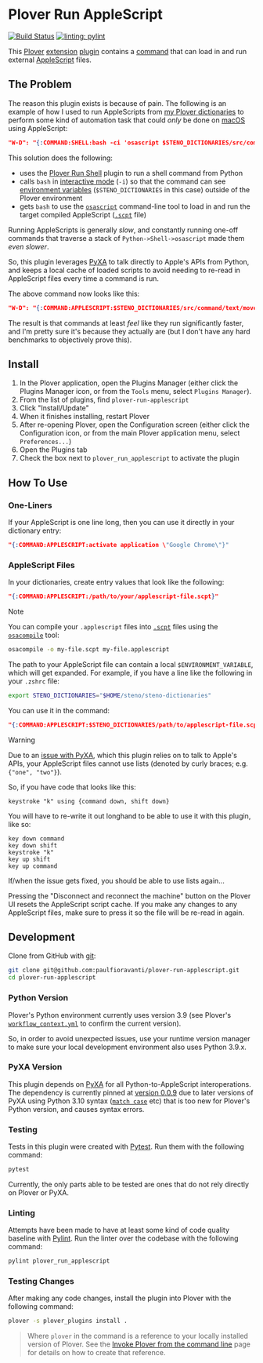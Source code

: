 # Plover Run AppleScript

[![Build Status][Build Status image]][Build Status url] [![linting: pylint][linting image]][linting url]

This [Plover][] [extension][] [plugin][] contains a [command][] that can load in
and run external [AppleScript][] files.

## The Problem

The reason this plugin exists is because of pain. The following is an example of
how I used to run AppleScripts from [my Plover dictionaries][] to perform some
kind of automation task that could _only_ be done on [macOS][] using
AppleScript:

```json
"W-D": "{:COMMAND:SHELL:bash -ci 'osascript $STENO_DICTIONARIES/src/command/text/move-one-word-forward.scpt'}"
```

This solution does the following:

- uses the [Plover Run Shell][] plugin to run a shell command from Python
- calls `bash` in [interactive mode][] (`-i`) so that the command can see
  [environment variables][] (`$STENO_DICTIONARIES` in this case) outside of the
  Plover environment
- gets `bash` to use the [`osascript`][] command-line tool to load in and run
  the target compiled AppleScript ([`.scpt`][] file)

Running AppleScripts is generally _slow_, and constantly running one-off
commands that traverse a stack of `Python->Shell->osascript` made them _even
slower_.

So, this plugin leverages [PyXA][] to talk directly to Apple's APIs from Python,
and keeps a local cache of loaded scripts to avoid needing to re-read in
AppleScript files every time a command is run.

The above command now looks like this:

```json
"W-D": "{:COMMAND:APPLESCRIPT:$STENO_DICTIONARIES/src/command/text/move-one-word-forward.scpt}"
```

The result is that commands at least _feel_ like they run significantly faster,
and I'm pretty sure it's because they actually are (but I don't have any hard
benchmarks to objectively prove this).

## Install

1. In the Plover application, open the Plugins Manager (either click the Plugins
   Manager icon, or from the `Tools` menu, select `Plugins Manager`).
2. From the list of plugins, find `plover-run-applescript`
3. Click "Install/Update"
4. When it finishes installing, restart Plover
5. After re-opening Plover, open the Configuration screen (either click the
   Configuration icon, or from the main Plover application menu, select
   `Preferences...`)
6. Open the Plugins tab
7. Check the box next to `plover_run_applescript` to activate the plugin

## How To Use

### One-Liners

If your AppleScript is one line long, then you can use it directly in your
dictionary entry:

```json
"{:COMMAND:APPLESCRIPT:activate application \"Google Chrome\"}"
```

### AppleScript Files

In your dictionaries, create entry values that look like the following:

```json
"{:COMMAND:APPLESCRIPT:/path/to/your/applescript-file.scpt}"
```

> [!NOTE]
> You can compile your `.applescript` files into [`.scpt`][] files using the
> [`osacompile`][] tool:
>
> ```sh
> osacompile -o my-file.scpt my-file.applescript
> ```

The path to your AppleScript file can contain a local `$ENVIRONMENT_VARIABLE`,
which will get expanded. For example, if you have a line like the following in
your `.zshrc` file:

```sh
export STENO_DICTIONARIES="$HOME/steno/steno-dictionaries"
```

You can use it in the command:

```json
"{:COMMAND:APPLESCRIPT:$STENO_DICTIONARIES/path/to/applescript-file.scpt}"
```

> [!WARNING]
> Due to an [issue with PyXA][], which this plugin relies on to talk to Apple's
> APIs, your AppleScript files cannot use lists (denoted by curly braces; e.g.
> `{"one", "two"}`).
>
> So, if you have code that looks like this:
>
> ```applescript
> keystroke "k" using {command down, shift down}
> ```
>
> You will have to re-write it out longhand to be able to use it with this
> plugin, like so:
>
> ```applescript
> key down command
> key down shift
> keystroke "k"
> key up shift
> key up command
> ```
>
> If/when the issue gets fixed, you should be able to use lists again...

Pressing the "Disconnect and reconnect the machine" button on the Plover UI
resets the AppleScript script cache. If you make any changes to any AppleScript
files, make sure to press it so the file will be re-read in again.

## Development

Clone from GitHub with [git][]:

```sh
git clone git@github.com:paulfioravanti/plover-run-applescript.git
cd plover-run-applescript
```

### Python Version

Plover's Python environment currently uses version 3.9 (see Plover's
[`workflow_context.yml`][] to confirm the current version).

So, in order to avoid unexpected issues, use your runtime version manager to
make sure your local development environment also uses Python 3.9.x.

### PyXA Version

This plugin depends on [PyXA][] for all Python-to-AppleScript interoperations.
The dependency is currently pinned at [version 0.0.9][] due to later versions
of PyXA using Python 3.10 syntax ([`match case`][] etc) that is too new for
Plover's Python version, and causes syntax errors.

### Testing

Tests in this plugin were created with [Pytest][]. Run them with the following
command:

```sh
pytest
```

Currently, the only parts able to be tested are ones that do not rely directly
on Plover or PyXA.

### Linting

Attempts have been made to have at least some kind of code quality baseline with
[Pylint][]. Run the linter over the codebase with the following command:

```sh
pylint plover_run_applescript
```

### Testing Changes

After making any code changes, install the plugin into Plover with the following
command:

```sh
plover -s plover_plugins install .
```

> Where `plover` in the command is a reference to your locally installed version
> of Plover. See the [Invoke Plover from the command line][] page for details on
> how to create that reference.

[AppleScript]: https://en.wikipedia.org/wiki/AppleScript
[Build Status image]: https://github.com/paulfioravanti/plover-run-applescript/actions/workflows/ci.yml/badge.svg
[Build Status url]: https://github.com/paulfioravanti/plover-run-applescript/actions/workflows/ci.yml
[command]: https://plover.readthedocs.io/en/latest/plugin-dev/commands.html
[environment variables]: https://en.wikipedia.org/wiki/Environment_variable
[extension]: https://plover.readthedocs.io/en/latest/plugin-dev/extensions.html
[git]: https://git-scm.com/
[interactive mode]: https://www.gnu.org/software/bash/manual/html_node/Interactive-Shell-Behavior.html
[Invoke Plover from the command line]: https://github.com/openstenoproject/plover/wiki/Invoke-Plover-from-the-command-line
[issue with PyXA]: https://github.com/SKaplanOfficial/PyXA/issues/16
[linting image]: https://img.shields.io/badge/linting-pylint-yellowgreen
[linting url]: https://github.com/pylint-dev/pylint
[macOS]: https://en.wikipedia.org/wiki/MacOS
[`match case`]: https://peps.python.org/pep-0636/
[my Plover dictionaries]: https://github.com/paulfioravanti/steno-dictionaries/tree/main
[`osacompile`]: https://ss64.com/osx/osacompile.html
[`osascript`]: https://ss64.com/osx/osascript.html
[Plover]: https://www.openstenoproject.org/
[Plover Run Shell]: https://github.com/user202729/plover_run_shell
[plugin]: https://plover.readthedocs.io/en/latest/plugins.html#types-of-plugins
[Pylint]: https://github.com/pylint-dev/pylint
[Pytest]: https://pytest.org/
[PyXA]: https://github.com/SKaplanOfficial/PyXA
[`.scpt`]: https://fileinfo.com/extension/scpt
[version 0.0.9]: https://github.com/SKaplanOfficial/PyXA/tree/v0.0.9
[`workflow_context.yml`]: https://github.com/openstenoproject/plover/blob/master/.github/workflows/ci/workflow_context.yml
